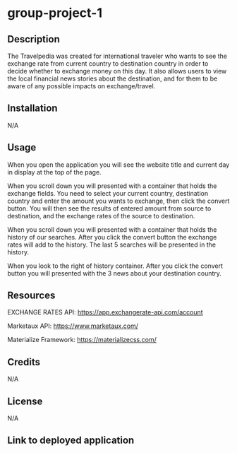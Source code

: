 # group-project-1

## Description
The Travelpedia was created for international traveler who wants to see the exchange rate from current country to destination country in order to decide whether to exchange money on this day. It also allows users to view the local financial news stories about the destination, and for them to be aware of any possible impacts on exchange/travel.

## Installation

N/A

## Usage

When you open the application you will see the website title and current day in display at the top of the page.

When you scroll down you will presented with a container that holds the exchange fields. You need to select your current country, destination country and enter the amount you wants to exchange, then click the convert button. You will then see the results of entered amount from source to destination, and the exchange rates of the source to destination.

When you scroll down you will presented with a container that holds the history of our searches. After you click the convert button the exchange rates will add to the history. The last 5 searches will be presented in the history.

When you look to the right of history container. After you click the convert button you will presented with the 3 news about your destination country.

## Resources
EXCHANGE RATES API:
https://app.exchangerate-api.com/account

Marketaux API:
https://www.marketaux.com/

Materialize Framework:
https://materializecss.com/

## Credits

N/A

## License

N/A

## Link to deployed application